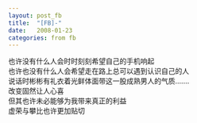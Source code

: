 ```yaml
---
layout: post_fb
title:  "[FB]-"
date:   2008-01-23
categories: from fb
---
```

也许没有什么人会时时刻刻希望自己的手机响起  
也许也没有什么人会希望走在路上总可以遇到认识自己的人  
说话时彬彬有礼衣着光鲜体面带这一股成熟男人的气质.......  
改变固然让人心喜  
但其也许未必能够为我带来真正的利益  
虚荣与攀比也许更加贴切  